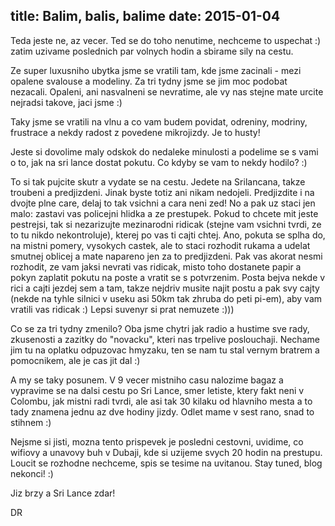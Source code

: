 title: Balim, balis, balime
date: 2015-01-04
---

Teda jeste ne, az vecer. Ted se do toho nenutime, nechceme to uspechat :) zatim uzivame poslednich par volnych hodin a sbirame sily na cestu.

Ze super luxusniho ubytka jsme se vratili tam, kde jsme zacinali - mezi opalene svalouse a modeliny. Za tri tydny jsme se jim moc podobat nezacali. Opaleni, ani nasvalneni se nevratime, ale vy nas stejne mate urcite nejradsi takove, jaci jsme :)

Taky jsme se vratili na vlnu a co vam budem povidat, odreniny, modriny, frustrace a nekdy radost z povedene mikrojizdy. Je to husty!

Jeste si dovolime maly odskok do nedaleke minulosti a podelime se s vami o to, jak na sri lance dostat pokutu. Co kdyby se vam to nekdy hodilo? :)

To si tak pujcite skutr a vydate se na cestu. Jedete na Srilancana, takze troubeni a predjizdeni. Jinak byste totiz ani nikam nedojeli. Predjizdite i na dvojte plne care, delaj to tak vsichni a cara neni zed! No a pak uz staci jen malo: zastavi vas policejni hlidka a ze prestupek. Pokud to chcete mit jeste pestrejsi, tak si nezarizujte mezinarodni ridicak (stejne vam vsichni tvrdi, ze to tu nikdo nekontroluje), kterej po vas ti cajti chtej. Ano, pokuta se splha do, na mistni pomery, vysokych castek, ale to staci rozhodit rukama a udelat smutnej oblicej a mate napareno jen za to predjizdeni. Pak vas akorat nesmi rozhodit, ze vam jaksi nevrati vas ridicak, misto toho dostanete papir a pokyn zaplatit pokutu na poste a vratit se s potvrzenim. Posta bejva nekde v rici a cajti jezdej sem a tam, takze nejdriv musite najit postu a pak svy cajty (nekde na tyhle silnici v useku asi 50km tak zhruba do peti pi-em), aby vam vratili vas ridicak :) Lepsi suvenyr si prat nemuzete :)))

Co se za tri tydny zmenilo? Oba jsme chytri jak radio a hustime sve rady, zkusenosti a zazitky do "novacku", kteri nas trpelive poslouchaji. Nechame jim tu na oplatku odpuzovac hmyzaku, ten se nam tu stal vernym bratrem a pomocnikem, ale je cas jit dal :)

A my se taky posunem. V 9 vecer mistniho casu nalozime bagaz a vypravime se na dalsi cestu po Sri Lance, smer letiste, ktery fakt neni v Colombu, jak mistni radi tvrdi, ale asi tak 30 kilaku od hlavniho mesta a to tady znamena jednu az dve hodiny jizdy. Odlet mame v sest rano, snad to stihnem :)

Nejsme si jisti, mozna tento prispevek je posledni cestovni, uvidime, co wifiovy a unavovy buh v Dubaji, kde si uzijeme svych 20 hodin na prestupu. Loucit se rozhodne nechceme, spis se tesime na uvitanou. Stay tuned, blog nekonci! :)

Jiz brzy a Sri Lance zdar!

DR
